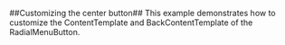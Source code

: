 ##Customizing the center button##
This example demonstrates how to customize the ContentTemplate and BackContentTemplate of the RadialMenuButton.